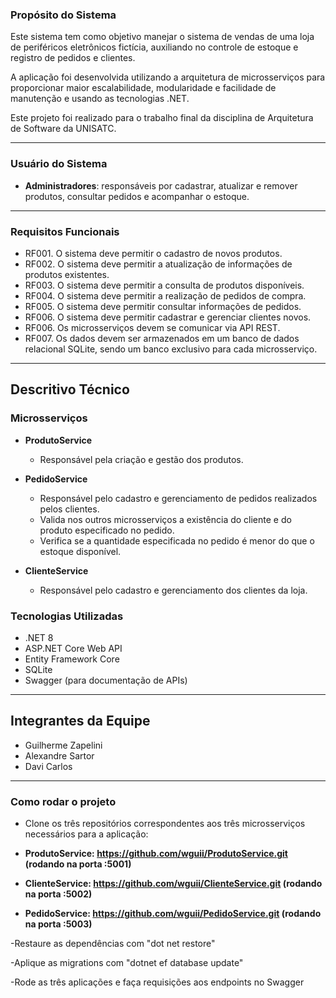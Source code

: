 

### Propósito do Sistema

Este sistema tem como objetivo manejar o sistema de vendas de uma loja de periféricos eletrônicos fictícia, auxiliando no controle de estoque e registro de pedidos e clientes. 

A aplicação foi desenvolvida utilizando a arquitetura de microsserviços para proporcionar maior escalabilidade, modularidade e facilidade de manutenção e usando as tecnologias .NET.

Este projeto foi realizado para o trabalho final da disciplina de Arquitetura de Software da UNISATC.

---

### Usuário do Sistema

- **Administradores**: responsáveis por cadastrar, atualizar e remover produtos, consultar pedidos e acompanhar o estoque.
  
---

### Requisitos Funcionais

- RF001. O sistema deve permitir o cadastro de novos produtos.
- RF002. O sistema deve permitir a atualização de informações de produtos existentes.
- RF003. O sistema deve permitir a consulta de produtos disponíveis.
- RF004. O sistema deve permitir a realização de pedidos de compra.
- RF005. O sistema deve permitir consultar informações de pedidos.
- RF006. O sistema deve permitir cadastrar e gerenciar clientes novos.
- RF006. Os microsserviços devem se comunicar via API REST.
- RF007. Os dados devem ser armazenados em um banco de dados relacional SQLite, sendo um banco exclusivo para cada microsserviço.

---

## Descritivo Técnico

### Microsserviços

- **ProdutoService**
  - Responsável pela criação e gestão dos produtos.

- **PedidoService**
  - Responsável pelo cadastro e gerenciamento de pedidos realizados pelos clientes.
  - Valida nos outros microsserviços a existência do cliente e do produto especificado no pedido.
  - Verifica se a quantidade especificada no pedido é menor do que o estoque disponível.

- **ClienteService**
  - Responsável pelo cadastro e gerenciamento dos clientes da loja.


### Tecnologias Utilizadas

- .NET 8
- ASP.NET Core Web API
- Entity Framework Core
- SQLite
- Swagger (para documentação de APIs)

---

## Integrantes da Equipe

- Guilherme Zapelini
- Alexandre Sartor
- Davi Carlos

---

### Como rodar o projeto

- Clone os três repositórios correspondentes aos três microsserviços necessários para a aplicação:

- **ProdutoService: https://github.com/wguii/ProdutoService.git (rodando na porta :5001)**
- **ClienteService: https://github.com/wguii/ClienteService.git (rodando na porta :5002)**
- **PedidoService: https://github.com/wguii/PedidoService.git (rodando na porta :5003)**

-Restaure as dependências com "dot net restore"

-Aplique as migrations com "dotnet ef database update"

-Rode as três aplicações e faça requisições aos endpoints no Swagger

